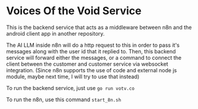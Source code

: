 # Voices Of the Void Service
This is the backend service that acts as a middleware between n8n and the android client app in another repository.

The AI LLM inside n8n will do a http request to this in order to pass it's messages along with the user id that it replied to. Then, this backend service will forward either the messages, or a command to connect the client between the customer and customer service via websocket integration. (Since n8n supports the use of code and external node js module, maybe next time, I will try to use that instead)

To run the backend service, just use
```go run votv.co```

To run the n8n, use this command
```start_8n.sh```